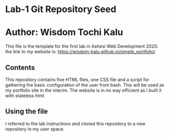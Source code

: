 # Lab-1 Git Repository Seed

# Author: Wisdom Tochi Kalu

This file is the template for the first lab in Ashesi Web Development 2020.
the link to my website is:
https://wisdom-kalu.github.io/simple_portfolio/

## Contents

This repository contains five HTML files, one CSS file and a script for gathering the basic configuration of the user from bash.
This will be used as my portfolio site in the interim.
The website is in no way efficient as I built it with stateless html


## Using the file

I referred to the lab instructions and cloned this repository to a new repository in my user space.
